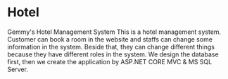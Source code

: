 # Hotel
Gemmy's Hotel Management System
This is a hotel management system. Customer can book a room in the website and staffs can change some information in the system. Beside that, they can change different things because they have different roles in the system. We design the database first, then we create the application by ASP.NET CORE MVC & MS SQL Server.
